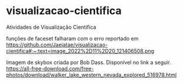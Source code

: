 # visualizacao-cientifica
Atividades de Visualização Científica

funções de faceset falharam com o erro reportado em https://github.com/Jaejatae/visualizacao-cientifica#:~:text=image_2022%2D11%2D20_121406508.png


Imagem de skybox criada por Bob Dass. Disponível no link a seguir.
https://all-free-download.com/free-photos/download/walker_lake_western_nevada_explored_516978.html
